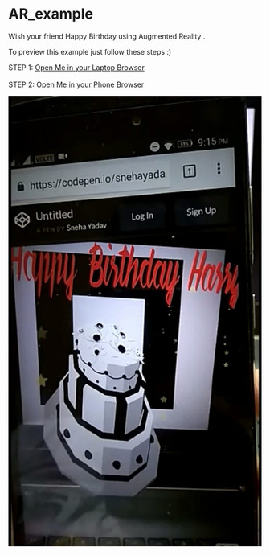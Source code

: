 # AR_example

Wish your friend Happy Birthday using Augmented Reality .

To preview this example just follow these steps :)

STEP 1: <a href="https://jeromeetienne.github.io/AR.js/data/images/HIRO.jpg">Open Me in your Laptop Browser</a><br><br>
STEP 2: <a href="https://codepen.io/snehayadavv/full/zaexgV/">Open Me in your Phone Browser</a>



![](image/ss5.jpeg)
